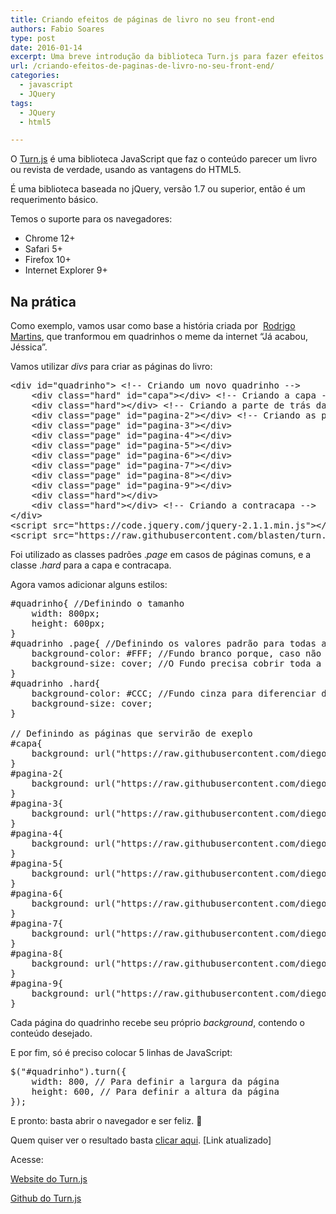 ```yaml
---
title: Criando efeitos de páginas de livro no seu front-end
authors: Fabio Soares
type: post
date: 2016-01-14
excerpt: Uma breve introdução da biblioteca Turn.js para fazer efeitos de páginas de livros no seu front-end.
url: /criando-efeitos-de-paginas-de-livro-no-seu-front-end/
categories:
  - javascript
  - JQuery
tags:
  - JQuery
  - html5

---
```

O <a href="https://www.turnjs.com/" target="_blank">Turn.js</a> é uma biblioteca JavaScript que faz o conteúdo parecer um livro ou revista de verdade, usando as vantagens do HTML5.

É uma biblioteca baseada no jQuery, versão 1.7 ou superior, então é um requerimento básico.
  
Temos o suporte para os navegadores:

  * Chrome 12+
  * Safari 5+
  * Firefox 10+
  * Internet Explorer 9+

## Na prática

Como exemplo, vamos usar como base a história criada por  <a href="https://adagadegelo.deviantart.com/art/A-Historia-Nao-Contada-Da-Estrela-Azul-572943339" target="_blank">Rodrigo Martins</a>, que tranformou em quadrinhos o meme da internet &#8220;Já acabou, Jéssica&#8221;.

Vamos utilizar _divs_ para criar as páginas do livro:

<pre class="lang-html">&lt;div id="quadrinho"&gt; &lt;!-- Criando um novo quadrinho --&gt;
	&lt;div class="hard" id="capa"&gt;&lt;/div&gt; &lt;!-- Criando a capa --&gt;
	&lt;div class="hard"&gt;&lt;/div&gt; &lt;!-- Criando a parte de trás da capa --&gt;
	&lt;div class="page" id="pagina-2"&gt;&lt;/div&gt; &lt;!-- Criando as páginas --&gt;
	&lt;div class="page" id="pagina-3"&gt;&lt;/div&gt;
	&lt;div class="page" id="pagina-4"&gt;&lt;/div&gt;
	&lt;div class="page" id="pagina-5"&gt;&lt;/div&gt;
	&lt;div class="page" id="pagina-6"&gt;&lt;/div&gt;
	&lt;div class="page" id="pagina-7"&gt;&lt;/div&gt;
	&lt;div class="page" id="pagina-8"&gt;&lt;/div&gt;
	&lt;div class="page" id="pagina-9"&gt;&lt;/div&gt;
	&lt;div class="hard"&gt;&lt;/div&gt;
	&lt;div class="hard"&gt;&lt;/div&gt; &lt;!-- Criando a contracapa --&gt;
&lt;/div&gt;
&lt;script src="https://code.jquery.com/jquery-2.1.1.min.js"&gt;&lt;/script&gt;
&lt;script src="https://raw.githubusercontent.com/blasten/turn.js/master/turn.min.js"&gt;&lt;/script&gt;
</pre>

Foi utilizado as classes padrões ._page_ em casos de páginas comuns, e a classe ._hard_ para a capa e contracapa.

Agora vamos adicionar alguns estilos:

<pre class="lang-css">#quadrinho{ //Definindo o tamanho
    width: 800px; 
    height: 600px;
}
#quadrinho .page{ //Definindo os valores padrão para todas as páginas
    background-color: #FFF; //Fundo branco porque, caso não carregue as imagens, ela não fique transparente.
    background-size: cover; //O Fundo precisa cobrir toda a página
}
#quadrinho .hard{
    background-color: #CCC; //Fundo cinza para diferenciar das páginas comuns
    background-size: cover;
}

// Definindo as páginas que servirão de exeplo
#capa{
	background: url("https://raw.githubusercontent.com/diegoeis/tableless-static-images/master/2015/11/Paginas-01.png");
}
#pagina-2{
	background: url("https://raw.githubusercontent.com/diegoeis/tableless-static-images/master/2015/11/Paginas-02.png");
}
#pagina-3{
	background: url("https://raw.githubusercontent.com/diegoeis/tableless-static-images/master/2015/11/Paginas-03.png");
}
#pagina-4{
	background: url("https://raw.githubusercontent.com/diegoeis/tableless-static-images/master/2015/11/Paginas-04.png");
}
#pagina-5{
	background: url("https://raw.githubusercontent.com/diegoeis/tableless-static-images/master/2015/11/Paginas-05.png");
}
#pagina-6{
	background: url("https://raw.githubusercontent.com/diegoeis/tableless-static-images/master/2015/11/Paginas-06.png");
}
#pagina-7{
	background: url("https://raw.githubusercontent.com/diegoeis/tableless-static-images/master/2015/11/Paginas-07.png");
}
#pagina-8{
	background: url("https://raw.githubusercontent.com/diegoeis/tableless-static-images/master/2015/11/Paginas-08.png");
}
#pagina-9{
	background: url("https://raw.githubusercontent.com/diegoeis/tableless-static-images/master/2015/11/Paginas-09.png");
}
</pre>

Cada página do quadrinho recebe seu próprio _background_, contendo o conteúdo desejado.

E por fim, só é preciso colocar 5 linhas de JavaScript:

<pre class="lang-javascript">$("#quadrinho").turn({
    width: 800, // Para definir a largura da página
    height: 600, // Para definir a altura da página
});
</pre>

E pronto: basta abrir o navegador e ser feliz. 🙂

Quem quiser ver o resultado basta <a href="https://codepen.io/anon/pen/Vezozz" target="_blank">clicar aqui</a>. [Link atualizado]

Acesse:
  
<a href="https://turnjs.com/" target="_blank">Website do Turn.js</a>
  
<a href="https://github.com/blasten/turn.js" target="_blank">Github do Turn.js</a>